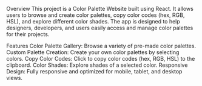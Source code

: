 Overview
This project is a Color Palette Website built using React. It allows users to browse and create color palettes, copy color codes (hex, RGB, HSL), and explore different color shades. The app is designed to help designers, developers, and users easily access and manage color palettes for their projects.

Features
Color Palette Gallery: Browse a variety of pre-made color palettes.
Custom Palette Creation: Create your own color palettes by selecting colors.
Copy Color Codes: Click to copy color codes (hex, RGB, HSL) to the clipboard.
Color Shades: Explore shades of a selected color.
Responsive Design: Fully responsive and optimized for mobile, tablet, and desktop views.
